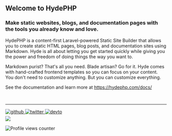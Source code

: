 ## Welcome to HydePHP  
  


### Make static websites, blogs, and documentation pages with the tools you already know and love.  
HydePHP is a content-first Laravel-powered Static Site Builder that allows you to create static HTML pages, blog posts, and documentation sites using Markdown. Hyde is all about letting you get started quickly while giving you the power and freedom of doing things the way you want to.

Markdown purist? That's all you need. Blade artisan? Go for it. Hyde comes with hand-crafted frontend templates so you can focus on your content. You don't need to customize anything. But you can customize everything.

See the documentation and learn more at https://hydephp.com/docs/  

<br />

----


<a href="https://github.com/hydephp" target="_blank">
<img src=https://img.shields.io/badge/github-%2324292e.svg?&style=for-the-badge&logo=github&logoColor=white alt=github style="margin-bottom: 5px;" />
</a>
<a href="https://twitter.com/hyde_php" target="_blank">
<img src=https://img.shields.io/badge/twitter-%2300acee.svg?&style=for-the-badge&logo=twitter&logoColor=white alt=twitter style="margin-bottom: 5px;" />
</a>
<a href="https://dev.to/search?q=hydephp" target="_blank">
<img src=https://img.shields.io/badge/dev.to-%2308090A.svg?&style=for-the-badge&logo=dev.to&logoColor=white alt=devto style="margin-bottom: 5px;" />
</a>  
  

<br/>  

<div>
            <a href="https://www.buymeacoffee.com/caen" target="_blank" style="display: inline-block;">
                <img
                    src="https://img.shields.io/badge/Donate-Buy%20Me%20A%20Coffee-orange.svg?style=flat-square" 
                    align="left"
                />
            </a>  

<br/>  

![Profile views counter](https://komarev.com/ghpvc/?username=hydephp&&style=flat-square)  
  
